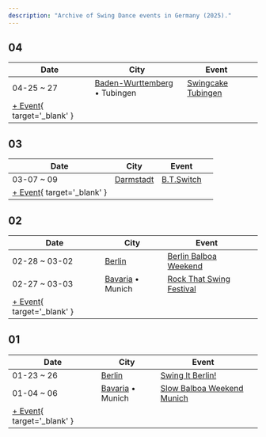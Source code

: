```yaml
---
description: "Archive of Swing Dance events in Germany (2025)."
---
```


## 04

| Date | City | Event | |
| --- | --- | --- | --- |
| 04-25 ~ 27 | [Baden-Wurttemberg](by_city.md#baden-wurttemberg) • Tubingen | [Swingcake Tubingen](swingcake-tubingen-2025.md) |  |
| [+ Event](https://github.com/swingdance/events/issues/new?assignees=&labels=add+event&projects=&template=02-add_entity.yml&title=%5B2025%2Fde%5D%20%3CName%3E&region=de&province=&city=&org_id=&date_starts=2025-04-&date_ends=2025-04-){ target='_blank' }

## 03

| Date | City | Event | |
| --- | --- | --- | --- |
| 03-07 ~ 09 | [Darmstadt](by_city.md#darmstadt) | [B.T.Switch](b-t-switch-2025.md) |  |
| [+ Event](https://github.com/swingdance/events/issues/new?assignees=&labels=add+event&projects=&template=02-add_entity.yml&title=%5B2025%2Fde%5D%20%3CName%3E&region=de&province=&city=&org_id=&date_starts=2025-03-&date_ends=2025-03-){ target='_blank' }

## 02

| Date | City | Event | |
| --- | --- | --- | --- |
| 02-28 ~ 03-02 | [Berlin](by_city.md#berlin) | [Berlin Balboa Weekend](berlin-balboa-weekend-2025.md) |  |
| 02-27 ~ 03-03 | [Bavaria](by_city.md#bavaria) • Munich | [Rock That Swing Festival](rock-that-swing-festival-2025.md) |  |
| [+ Event](https://github.com/swingdance/events/issues/new?assignees=&labels=add+event&projects=&template=02-add_entity.yml&title=%5B2025%2Fde%5D%20%3CName%3E&region=de&province=&city=&org_id=&date_starts=2025-02-&date_ends=2025-02-){ target='_blank' }

## 01

| Date | City | Event | |
| --- | --- | --- | --- |
| 01-23 ~ 26 | [Berlin](by_city.md#berlin) | [Swing It Berlin!](swing-it-berlin-2025.md) |  |
| 01-04 ~ 06 | [Bavaria](by_city.md#bavaria) • Munich | [Slow Balboa Weekend Munich](slow-balboa-weekend-munich-2025.md) |  |
| [+ Event](https://github.com/swingdance/events/issues/new?assignees=&labels=add+event&projects=&template=02-add_entity.yml&title=%5B2025%2Fde%5D%20%3CName%3E&region=de&province=&city=&org_id=&date_starts=2025-01-&date_ends=2025-01-){ target='_blank' }
